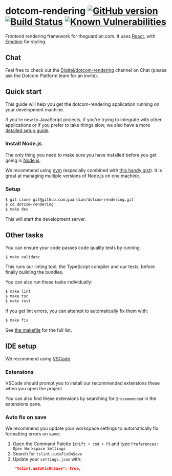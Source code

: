 # dotcom-rendering [![GitHub version](https://badge.fury.io/gh/guardian%2Fguui.svg)](https://badge.fury.io/gh/guardian%2Fguui) [![Build Status](https://travis-ci.org/guardian/guui.svg?branch=master)](https://travis-ci.org/guardian/guui) [![Known Vulnerabilities](https://snyk.io/test/github/guardian/guui/badge.svg?targetFile=package.json)](https://snyk.io/test/github/guardian/guui?targetFile=package.json)

Frontend rendering framework for theguardian.com. It uses [React](https://reactjs.org/), with [Emotion](https://emotion.sh) for styling.

## Chat

Feel free to check out the [Digital/dotcom-rendering](https://chat.google.com/room/AAAA6yBswlI) channel on Chat (please ask the Dotcom Platform team for an invite).

## Quick start

This guide will help you get the dotcom-rendering application running on your development machine.

If you're new to JavaScript projects, if you're trying to integrate with other applications or if you prefer to take things slow, we also have a more [detailed setup guide](docs/contributing/detailed-setup-guide.md).

### Install Node.js

The only thing you need to make sure you have installed before you get going is [Node.js](https://nodejs.org).

We recommend using [nvm](https://github.com/creationix/nvm) (especially combined with [this handy gist](https://gist.github.com/sndrs/5940e9e8a3f506b287233ed65365befb)). It is great at managing multiple versions of Node.js on one machine.

### Setup

```bash
$ git clone git@github.com:guardian/dotcom-rendering.git
$ cd dotcom-rendering
$ make dev
```

This will start the development server.

## Other tasks

You can ensure your code passes code quality tests by running:

```bash
$ make validate
``` 

This runs our linting tool, the TypeScript compiler and our tests, before finally building the bundles.

You can also run these tasks individually:

```bash
$ make lint
$ make tsc
$ make test
```

If you get lint errors, you can attempt to automatically fix them with:

```bash
$ make fix
```

See [the makefile](https://github.com/guardian/guui/blob/master/makefile) for the full list.

## IDE setup

We recommend using [VSCode](https://code.visualstudio.com/).

### Extensions

VSCode should prompt you to install our recommended extensions these when you open the project. 

You can also find these extensions by searching for `@recommended` in the extensions pane.

### Auto fix on save

We recommend you update your workspace settings to automatically fix formatting errors on save:

1. Open the Command Palette (`shift + cmd + P`) and type `Preferences: Open Workspace Settings`
2. Search for `tslint.autoFixOnSave`
3. Update your `settings.json` with:

```json
    "tslint.autoFixOnSave": true,
```
